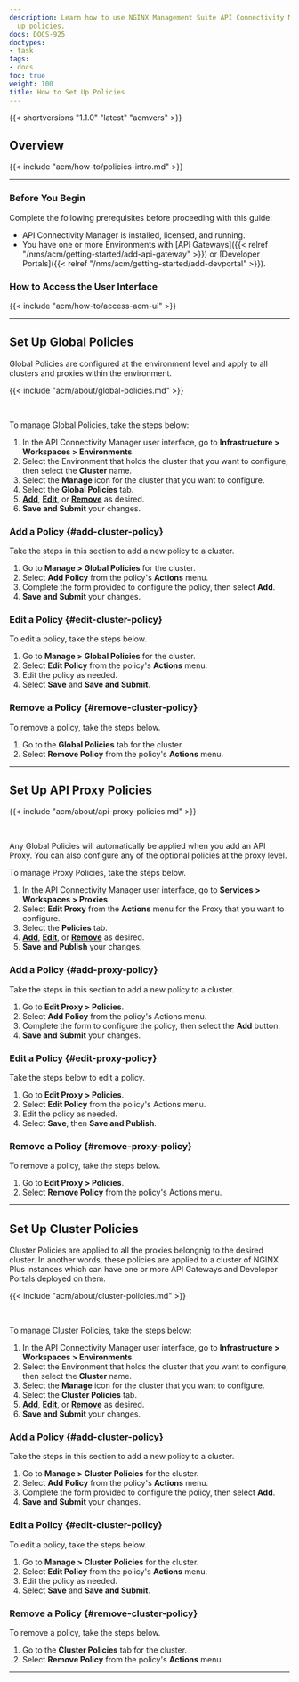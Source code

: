 ```yaml
---
description: Learn how to use NGINX Management Suite API Connectivity Manager to set
  up policies.
docs: DOCS-925
doctypes:
- task
tags:
- docs
toc: true
weight: 100
title: How to Set Up Policies
---
```


{{< shortversions "1.1.0" "latest" "acmvers" >}}

## Overview

{{< include "acm/how-to/policies-intro.md" >}}

---

### Before You Begin

Complete the following prerequisites before proceeding with this guide:

- API Connectivity Manager is installed, licensed, and running.
- You have one or more Environments with [API Gateways]({{< relref "/nms/acm/getting-started/add-api-gateway" >}}) or [Developer Portals]({{< relref "/nms/acm/getting-started/add-devportal" >}}).

### How to Access the User Interface

{{< include "acm/how-to/access-acm-ui" >}}

---

## Set Up Global Policies

Global Policies are configured at the environment level and apply to all clusters and proxies within the environment.

{{< include "acm/about/global-policies.md" >}}

<br>

To manage Global Policies, take the steps below:

1. In the API Connectivity Manager user interface, go to **Infrastructure > Workspaces > Environments**.
2. Select the Environment that holds the cluster that you want to configure, then select the **Cluster** name.
3. Select the **Manage** icon for the cluster that you want to configure.
4. Select the **Global Policies** tab.
5. [**Add**](#add-cluster-policy), [**Edit**](#edit-cluster-policy), or [**Remove**](#remove-cluster-policy) as desired.
6. **Save and Submit** your changes.

### Add a Policy {#add-cluster-policy}

Take the steps in this section to add a new policy to a cluster.

1. Go to **Manage > Global Policies** for the cluster.
1. Select **Add Policy** from the policy's **Actions** menu.
1. Complete the form provided to configure the policy, then select **Add**.
1. **Save and Submit** your changes.

### Edit a Policy {#edit-cluster-policy}

To edit a policy, take the steps below.

1. Go to **Manage > Global Policies** for the cluster.
1. Select **Edit Policy** from the policy's **Actions** menu.
1. Edit the policy as needed.
1. Select **Save** and **Save and Submit**.

### Remove a Policy {#remove-cluster-policy}

To remove a policy, take the steps below.

1. Go to the **Global Policies** tab for the cluster.
1. Select **Remove Policy** from the policy's **Actions** menu.

---

## Set Up API Proxy Policies

{{< include "acm/about/api-proxy-policies.md" >}}

<br>

Any Global Policies will automatically be applied when you add an API Proxy.
You can also configure any of the optional policies at the proxy level.

To manage Proxy Policies, take the steps below.

1. In the API Connectivity Manager user interface, go to **Services > Workspaces > Proxies**.
1. Select **Edit Proxy** from the **Actions** menu for the Proxy that you want to configure.
1. Select the **Policies** tab.
1. [**Add**](#add-proxy-policy), [**Edit**](#edit-proxy-policy), or [**Remove**](#remove-proxy-policy) as desired.
1. **Save and Publish** your changes.

### Add a Policy {#add-proxy-policy}

Take the steps in this section to add a new policy to a cluster.

1. Go to **Edit Proxy > Policies**.
1. Select **Add Policy** from the policy's Actions menu.
1. Complete the form to configure the policy, then select the **Add** button.
1. **Save and Submit** your changes.

### Edit a Policy {#edit-proxy-policy}

Take the steps below to edit a policy.

1. Go to **Edit Proxy > Policies**.
1. Select **Edit Policy** from the policy's Actions menu.
1. Edit the policy as needed.
1. Select **Save**, then **Save and Publish**.

### Remove a Policy {#remove-proxy-policy}

To remove a policy, take the steps below.

1. Go to **Edit Proxy > Policies**.
1. Select **Remove Policy** from the policy's Actions menu.

---

## Set Up Cluster Policies

Cluster Policies are applied to all the proxies belongnig to the desired cluster. In another words, these policies are applied to a cluster of NGINX Plus instances which can have one or more API Gateways and Developer Portals deployed on them.

{{< include "acm/about/cluster-policies.md" >}}

<br>

To manage Cluster Policies, take the steps below:

1. In the API Connectivity Manager user interface, go to **Infrastructure > Workspaces > Environments**.
2. Select the Environment that holds the cluster that you want to configure, then select the **Cluster** name.
3. Select the **Manage** icon for the cluster that you want to configure.
4. Select the **Cluster Policies** tab.
5. [**Add**](#add-cluster-policy), [**Edit**](#edit-cluster-policy), or [**Remove**](#remove-cluster-policy) as desired.
6. **Save and Submit** your changes.

### Add a Policy {#add-cluster-policy}

Take the steps in this section to add a new policy to a cluster.

1. Go to **Manage > Cluster Policies** for the cluster.
1. Select **Add Policy** from the policy's **Actions** menu.
1. Complete the form provided to configure the policy, then select **Add**.
1. **Save and Submit** your changes.

### Edit a Policy {#edit-cluster-policy}

To edit a policy, take the steps below.

1. Go to **Manage > Cluster Policies** for the cluster.
1. Select **Edit Policy** from the policy's **Actions** menu.
1. Edit the policy as needed.
1. Select **Save** and **Save and Submit**.

### Remove a Policy {#remove-cluster-policy}

To remove a policy, take the steps below.

1. Go to the **Cluster Policies** tab for the cluster.
1. Select **Remove Policy** from the policy's **Actions** menu.

---
